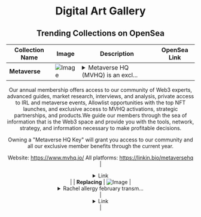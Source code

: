 <div align="center">

# Digital Art Gallery

## Trending Collections on OpenSea

| Collection Name                       | Image                                                                                     | Description                       | OpenSea Link                                                                                          |
|---------------------------------------|-------------------------------------------------------------------------------------------|-----------------------------------|--------------------------------------------------------------------------------------------------------|
| **Metaverse** | ![Image](https://i.seadn.io/s/raw/files/59b53a17fa846e88a5760b536f7a26cb.png?w=500&auto=format?w=200&auto=format) | <details><summary>Metaverse HQ (MVHQ) is an excl...</summary>Metaverse HQ (MVHQ) is an exclusive tokenized community of the most prolific NFT Investors, Builders, and Creators in the Web3 space. Our primary focus is to stay at the forefront of technology and innovation by cultivating the best talent, products, and education through our community.

Our annual membership offers access to our community of Web3 experts, advanced guides, market research, interviews, and analysis, private access to IRL and metaverse events, Allowlist opportunities with the top NFT launches, and exclusive access to MVHQ activations, strategic partnerships, and products.We guide our members through the sea of information that is the Web3 space and provide you with the tools, network, strategy, and information necessary to make profitable decisions.

Owning a "Metaverse HQ Key" will grant you access to our community and all our exclusive member benefits through the current year.

Website: https://www.mvhq.io/
All platforms: https://linkin.bio/metaversehq</details> | <details><summary>Link</summary>[Metaverse](https://opensea.io/collection/metaverse-110)</details> |
| **Replacing** | ![Image](https://i.seadn.io/s/raw/files/1b66647ea5ba33e817eba6aa73f4788a.jpg?w=500&auto=format?w=200&auto=format) | <details><summary>Rachel allergy february transm...</summary>Rachel allergy february transmit templates revelation</details> | <details><summary>Link</summary>[Replacing](https://opensea.io/collection/replacing-8)</details> |

</div>